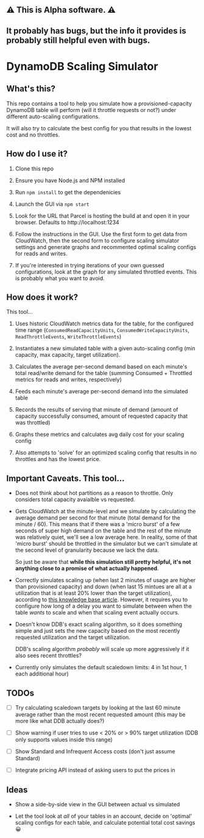 
## ⚠️ This is Alpha software. ⚠️

## It probably has bugs, but the info it provides is probably still helpful even with bugs.

# DynamoDB Scaling Simulator

## What's this?
This repo contains a tool to help you simulate how a provisioned-capacity DynamoDB table will perform (will it throttle requests or not?) under different auto-scaling configurations. 

It will also try to calculate the best config for you that results in the lowest cost and no throttles.

## How do I use it?
1. Clone this repo

1. Ensure you have Node.js and NPM installed

1. Run `npm install` to get the dependenicies

1. Launch the GUI via `npm start`

1. Look for the URL that Parcel is hosting the build at and open it in your browser. Defaults to http://localhost:1234

1. Follow the instructions in the GUI. Use the first form to get data from CloudWatch, then the second form to configure scaling simulator settings and generate graphs and recommented optimal scaling configs for reads and writes.

1. If you're interested in trying iterations of your own guessed configurations, look at the graph for any simulated throttled events. This is probably what you want to avoid.

## How does it work?
This tool...
1. Uses historic CloudWatch metrics data for the table, for the configured time range (`ConsumedReadCapacityUnits`, `ConsumedWriteCapacityUnits`, `ReadThrottleEvents`,  `WriteThrottleEvents`)

2. Instantiates a new simulated table with a given auto-scaling config (min capacity, max capacity, target utilization).

3. Calculates the average per-second demand based on each minute's total read/write demand for the table (summing Consumed + Throttled metrics for reads and writes, respectively)

4. Feeds each minute's average per-second demand into the simulated table

5. Records the results of serving that minute of demand (amount of capacity successfully consumed, amount of requested capacity that was throttled)

6. Graphs these metrics and calculates avg daily cost for your scaling config

7. Also attempts to 'solve' for an optimized scaling config that results in no throttles and has the lowest price.


## Important Caveats. This tool...
- Does not think about hot partitions as a reason to throttle. Only considers total capacity avaialble vs requested.

- Gets CloudWatch at the minute-level and we simulate by calculating the average demand per second for that minute (total demand for the minute / 60). This means that if there was a 'micro burst' of a few seconds of super high demand on the table and the rest of the minute was relatively quiet, we'll see a low average here. In reality, some of that 'micro burst' should be throttled in the simulator but we can't simulate at the second level of granularity because we lack the data. 

    So just be aware that **while this simulation still pretty helpful, it's not anything close to a promise of what actually happened**.

- Correctly simulates scaling up (when last 2 minutes of usage are higher than provisioned capacity) and down (when last 15 mintues are all at a utilization that is at least 20% lower than the target utilization), according to [this knowledge base article](https://aws.amazon.com/premiumsupport/knowledge-center/dynamodb-auto-scaling/). However, it requires you to configure how long of a delay you want to simulate between when the table _wants_ to scale and when that scaling event actually occurs.
  
- Doesn't know DDB's exact scaling algorithm, so it does something simple and just sets the new capacity based on the most recently requested utilization and the target utilization.  
        
    DDB's scaling algorithm _probably_ will scale up more aggressively if it also sees recent throttles?

- Currently only simulates the default scaledown limits: 4 in 1st hour, 1 each additional hour)

## TODOs
- [ ] Try calculating scaledown targets by looking at the last 60 minute average rather than the most recent requested amount (this may be more like what DDB actually does?)

- [ ] Show warning if user tries to use < 20% or > 90% target utilization (DDB only supports values inside this range)

- [ ] Show Standard and Infrequent Access costs (don't just assume Standard)

- [ ] Integrate pricing API instead of asking users to put the prices in

## Ideas

- Show a side-by-side view in the GUI between actual vs simulated

- Let the tool look at _all_ of your tables in an account, decide on 'optimal' scaling configs for each table, and calculate potential total cost savings 😀